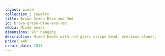 ```yaml
---
layout: piece
collection_: jewelry
title: Brown Green Blue and Red
id: brown-green-blue-and-red
media: Mixed beads
dimensions: 9½" hanging
description: Mixed beads with red glass stripe bead, precious stones, findings and metal clasp.
price: $40
create_date: 2013
---
```

